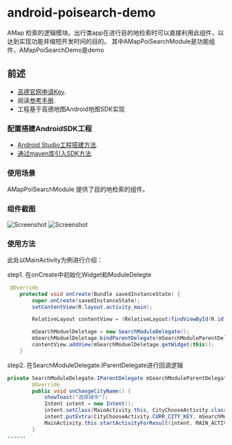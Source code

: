 # android-poisearch-demo
AMap 检索的逻辑模块。出行类app在进行目的地检索时可以直接利用此组件，以达到实现功能并缩短开发时间的目的。
其中AMapPoiSearchModule是功能组件，AMapPoiSearchDemo是demo

## 前述 ##
- [高德官网申请Key](http://lbs.amap.com/dev/#/).
- 阅读[参考手册](http://a.amap.com/lbs/static/unzip/Android_Map_Doc/index.html).
- 工程基于高德地图Android地图SDK实现

### 配置搭建AndroidSDK工程 ###
- [Android Studio工程搭建方法](http://lbs.amap.com/api/android-sdk/guide/creat-project/android-studio-creat-project/#add-jars).
- [通过maven库引入SDK方法](http://lbsbbs.amap.com/forum.php?mod=viewthread&tid=18786).

### 使用场景 ###
AMapPoiSearchModule 提供了目的地检索的组件。

### 组件截图 ###

![Screenshot](https://github.com/amap-demo/android-poisearch-demo/blob/master/search_ui_host.png)
![Screenshot](https://github.com/amap-demo/android-poisearch-demo/blob/master/search_ui_choose_city.png)


### 使用方法 ###
此处以MainActivity为例进行介绍：

step1. 在onCreate中初始化Widget和ModuleDelegte<br />
```java
 @Override
    protected void onCreate(Bundle savedInstanceState) {
        super.onCreate(savedInstanceState);
        setContentView(R.layout.activity_main);

        RelativeLayout contentView = (RelativeLayout)findViewById(R.id.content_view);

        mSearchModuelDeletage = new SearchModuleDelegate();
        mSearchModuelDeletage.bindParentDelegate(mSearchModuleParentDelegate);
        contentView.addView(mSearchModuelDeletage.getWidget(this));
    }
```

step2. 在SearchModuleDelegate.IParentDelegate进行回调逻辑<br />
```java
private SearchModuleDelegate.IParentDelegate mSearchModuleParentDelegate = new IParentDelegate() {
        @Override
        public void onChangeCityName() {
            showToast("选择城市");
            Intent intent = new Intent();
            intent.setClass(MainActivity.this, CityChooseActivity.class);
            intent.putExtra(CityChooseActivity.CURR_CITY_KEY, mSearchModuelDeletage.getCurrCity().getCity());
            MainActivity.this.startActivityForResult(intent, MAIN_ACTIVITY_REQUEST_CHOOSE_CITY_ADDRESS_CODE);
        }
......
```
